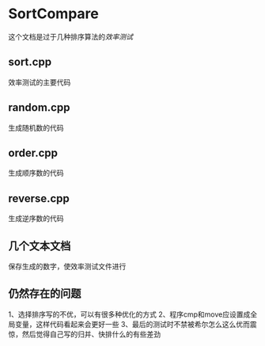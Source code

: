 # SortCompare
这个文档是过于几种排序算法的*效率测试*

## sort.cpp
效率测试的主要代码

## random.cpp
生成随机数的代码

## order.cpp
生成顺序数的代码

## reverse.cpp
生成逆序数的代码

## 几个文本文档
保存生成的数字，使效率测试文件进行

## 仍然存在的问题
1、选择排序写的不优，可以有很多种优化的方式
2、程序cmp和move应设置成全局变量，这样代码看起来会更好一些
3、最后的测试时不禁被希尔怎么这么优而震惊，然后觉得自己写的归并、快排什么的有些差劲
